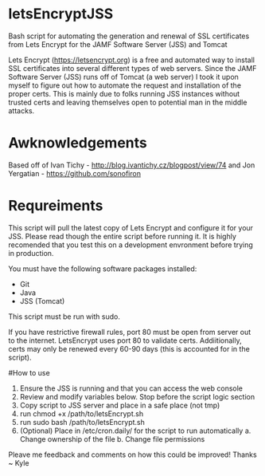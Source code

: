 # letsEncryptJSS
Bash script for automating the generation and renewal of SSL certificates from Lets Encrypt for the JAMF Software Server (JSS) and Tomcat

Lets Encrypt (https://letsencrypt.org) is a free and automated way to install SSL certificates into several different types of web servers. Since the JAMF Software Server (JSS) runs off of Tomcat (a web server) I took it upon myself to figure out how to automate the request and installation of the proper certs. This is mainly due to folks running JSS instances without trusted certs and leaving themselves open to potential man in the middle attacks. 

# Awknowledgements
Based off of Ivan Tichy - http://blog.ivantichy.cz/blogpost/view/74 and Jon Yergatian - https://github.com/sonofiron

# Requreiments
This script will pull the latest copy of Lets Encrypt and configure it for your JSS. Please read though the entire script before running it. It is highly recomended that you test this on a development envronment before trying in production.

You must have the following software packages installed:
* Git
* Java
* JSS (Tomcat)

This script must be run with sudo.

If you have restrictive firewall rules, port 80 must be open from server out to the internet. LetsEncrypt uses port 80 to validate certs. Addiitionally, certs may only be renewed every 60-90 days (this is accounted for in the script).

#How to use

1. Ensure the JSS is running and that you can access the web console
2. Review and modify variables below. Stop before the script logic section
3. Copy script to JSS server and place in a safe place (not tmp)
4. run chmod +x /path/to/letsEncrypt.sh
5. run sudo bash /path/to/letsEncrypt.sh
6. (Optional) Place in /etc/cron.daily/ for the script to run automatically
  a. Change ownership of the file
  b. Change file permissions

Pleave me feedback and comments on how this could be improved!
Thanks ~ Kyle
